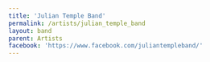 ```yaml
---
title: 'Julian Temple Band'
permalink: /artists/julian_temple_band
layout: band
parent: Artists
facebook: 'https://www.facebook.com/juliantempleband/'
---
```

